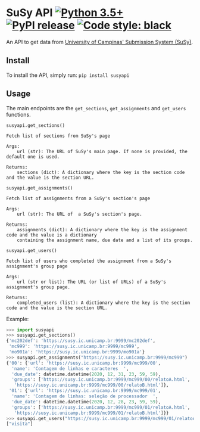 # SuSy API [![Python 3.5+](https://img.shields.io/badge/python-3.5+-blue.svg)](https://www.python.org/download/releases/3.5.0/) [![PyPI release](https://img.shields.io/pypi/v/susyapi.svg)](https://pypi.org/project/susyapi/) [![Code style: black](https://img.shields.io/badge/code%20style-black-000000.svg)](https://github.com/ambv/black)

An API to get data from [University of Campinas' Submission System (SuSy)](https://www.ic.unicamp.br/~susy/).

## Install

To install the API, simply run: 
`pip install susyapi`

## Usage

The main endpoints are the `get_sections`, `get_assignments` and `get_users`  functions.

```
susyapi.get_sections()

Fetch list of sections from SuSy's page

Args:
    url (str): The URL of SuSy's main page. If none is provided, the default one is used.

Returns:
    sections (dict): A dictionary where the key is the section code and the value is the section URL.

susyapi.get_assignments()

Fetch list of assignments from a SuSy's section's page

Args:
    url (str): The URL of  a SuSy's section's page.

Returns:
    assignments (dict): A dictionary where the key is the assignment code and the value is a dictionary
    containing the assignment name, due date and a list of its groups.

susyapi.get_users()

Fetch list of users who completed the assignment from a SuSy's assignment's group page

Args:
    url (str or list): The URL (or list of URLs) of a SuSy's assignment's group page.

Returns:
    completed_users (list): A dictionary where the key is the section code and the value is the section URL.

```

Example:
```Python
>>> import susyapi
>>> susyapi.get_sections()
{'mc202def': 'https://susy.ic.unicamp.br:9999/mc202def',
 'mc999': 'https://susy.ic.unicamp.br:9999/mc999',
 'mo901a': 'https://susy.ic.unicamp.br:9999/mo901a'}
>>> susyapi.get_assignments("https://susy.ic.unicamp.br:9999/mc999")
{'00': {'url': 'https://susy.ic.unicamp.br:9999/mc999/00',
  'name': 'Contagem de linhas e caracteres  ',
  'due_date': datetime.datetime(2020, 12, 31, 23, 59, 59),
  'groups': ['https://susy.ic.unicamp.br:9999/mc999/00/relatoA.html',
   'https://susy.ic.unicamp.br:9999/mc999/00/relatoB.html']},
 '01': {'url': 'https://susy.ic.unicamp.br:9999/mc999/01',
  'name': 'Contagem de linhas: seleção de processador  ',
  'due_date': datetime.datetime(2020, 12, 28, 23, 59, 59),
  'groups': ['https://susy.ic.unicamp.br:9999/mc999/01/relatoA.html',
   'https://susy.ic.unicamp.br:9999/mc999/01/relatoB.html']}}
>>> susyapi.get_users("https://susy.ic.unicamp.br:9999/mc999/01/relatoA.html")
["visita"]
```